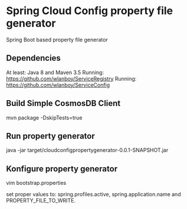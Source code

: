 # Spring Cloud Config property file generator
Spring Boot based property file generator

## Dependencies
At least: Java 8 and Maven 3.5
Running: https://github.com/wlanboy/ServiceRegistry
Running: https://github.com/wlanboy/ServiceConfig

## Build Simple CosmosDB Client 
mvn package -DskipTests=true

## Run property generator
java -jar target/cloudconfigpropertygenerator-0.0.1-SNAPSHOT.jar

## Konfigure property generator
vim bootstrap.properties

set proper values to:
spring.profiles.active, spring.application.name and PROPERTY_FILE_TO_WRITE.
